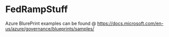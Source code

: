 # FedRampStuff
Azure BlurePrint examples can be found @ https://docs.microsoft.com/en-us/azure/governance/blueprints/samples/
